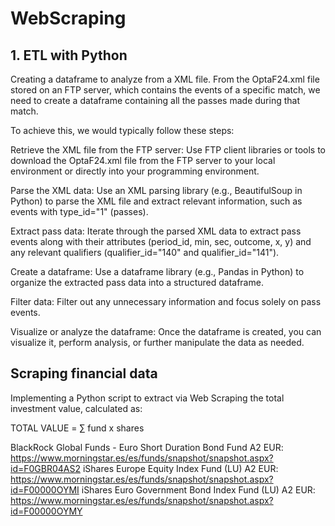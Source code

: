 # WebScraping
## 1. ETL with Python
Creating a dataframe to analyze from a XML file. 
From the OptaF24.xml file stored on an FTP server, which contains the events of a specific match, we need to create a dataframe containing all the passes made during that match.

To achieve this, we would typically follow these steps:

Retrieve the XML file from the FTP server: Use FTP client libraries or tools to download the OptaF24.xml file from the FTP server to your local environment or directly into your programming environment.

Parse the XML data: Use an XML parsing library (e.g., BeautifulSoup in Python) to parse the XML file and extract relevant information, such as events with type_id="1" (passes).

Extract pass data: Iterate through the parsed XML data to extract pass events along with their attributes (period_id, min, sec, outcome, x, y) and any relevant qualifiers (qualifier_id="140" and qualifier_id="141").

Create a dataframe: Use a dataframe library (e.g., Pandas in Python) to organize the extracted pass data into a structured dataframe.

Filter data: Filter out any unnecessary information and focus solely on pass events.

Visualize or analyze the dataframe: Once the dataframe is created, you can visualize it, perform analysis, or further manipulate the data as needed.

## Scraping financial data

Implementing a Python script to extract via Web Scraping the total investment value, calculated as:

TOTAL VALUE = ∑ fund x shares

BlackRock Global Funds - Euro Short Duration Bond Fund A2 EUR: https://www.morningstar.es/es/funds/snapshot/snapshot.aspx?id=F0GBR04AS2 iShares Europe Equity Index Fund (LU) A2 EUR: https://www.morningstar.es/es/funds/snapshot/snapshot.aspx?id=F00000OYMI iShares Euro Government Bond Index Fund (LU) A2 EUR: https://www.morningstar.es/es/funds/snapshot/snapshot.aspx?id=F00000OYMY
